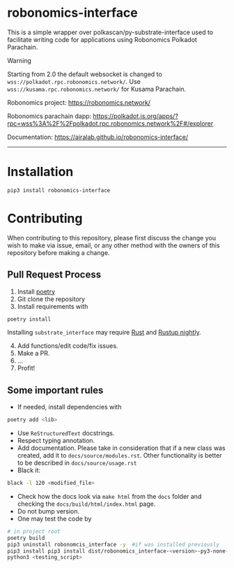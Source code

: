 # robonomics-interface
This is a simple wrapper over polkascan/py-substrate-interface used to facilitate writing code for applications using Robonomics Polkadot Parachain.

> [!WARNING]  
> Starting from 2.0 the default websocket is changed to `wss://polkadot.rpc.robonomics.network/`.
> Use `wss://kusama.rpc.robonomics.network/` for Kusama Parachain.

Robonomics project: https://robonomics.network/

Robonomics parachain dapp: https://polkadot.js.org/apps/?rpc=wss%3A%2F%2Fpolkadot.rpc.robonomics.network%2F#/explorer

Documentation: https://airalab.github.io/robonomics-interface/
_______
# Installation 
```bash
pip3 install robonomics-interface
```
# Contributing

When contributing to this repository, please first discuss the change you wish to make via issue,
email, or any other method with the owners of this repository before making a change. 

## Pull Request Process

1. Install [poetry](https://python-poetry.org/docs/) 
2. Git clone the repository
3. Install requirements with
```bash
poetry install
```
Installing `substrate_interface` may require [Rust](https://www.rust-lang.org/tools/install) and 
[Rustup nightly](https://rust-lang.github.io/rustup/concepts/channels.html).

4. Add functions/edit code/fix issues.
5. Make a PR.
6. ...
7. Profit!


## Some important rules
- If needed, install dependencies with
```bash
poetry add <lib>
```
- Use `ReStructuredText` docstrings.
- Respect typing annotation.
- Add documentation. Please take in consideration that if a new class was created, add it to `docs/source/modules.rst`.
Other functionality is better to be described in `docs/source/usage.rst`
- Black it:
```bash
black -l 120 <modified_file>
```
- Check how the docs look via `make html` from the `docs` folder and checking the `docs/build/html/index.html` page.
- Do not bump version.
- One may test the code by
```bash
# in project root
poetry build
pip3 uninstall robonomcis_interface -y  #if was installed previously
pip3 install pip3 install dist/robonomics_interface-<version>-py3-none-any.whl 
python3 <testing_script>
```
